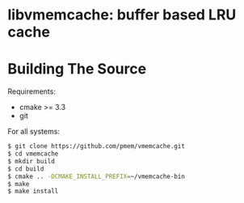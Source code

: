 libvmemcache: buffer based LRU cache
=======================================

# Building The Source #

Requirements:
- cmake >= 3.3
- git

For all systems:

```sh
$ git clone https://github.com/pmem/vmemcache.git
$ cd vmemcache
$ mkdir build
$ cd build
$ cmake .. -DCMAKE_INSTALL_PREFIX=~/vmemcache-bin
$ make
$ make install
```

